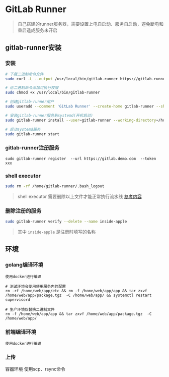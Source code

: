 # GitLab Runner

> 自己搭建的runner服务器，需要设置上电自启动、服务自启动，避免断电和重启造成服务未开启

## gitlab-runner安装

### 安装
```bash
# 下载二进制命令文件
sudo curl -L --output /usr/local/bin/gitlab-runner https://gitlab-runner-downloads.s3.amazonaws.com/latest/binaries/gitlab-runner-linux-amd64

# 给二进制命令添加可执行权限
sudo chmod +x /usr/local/bin/gitlab-runner

# 创建gitlab-runner用户
sudo useradd --comment 'GitLab Runner' --create-home gitlab-runner --shell /bin/bash

# 安装gitlab-runner服务到systemd(开机启动)
sudo gitlab-runner install --user=gitlab-runner --working-directory=/home/gitlab-runner

# 启动systemd服务
sudo gitlab-runner start
```

### gitlab-runner注册服务

  ```
  sudo gitlab-runner register  --url https://gitlab.demo.com  --token xxx
  ```

### shell executor

  ```bash
  sudo rm -rf /home/gitlab-runner/.bash_logout
  ```

  > shell executor 需要删除以上文件才能正常执行流水线 [参考内容](https://docs.gitlab.com/runner/shells/index.html#shell-profile-loading)

### 删除注册的服务

  ```bash
  sudo gitlab-runner verify --delete --name inside-apple
  ```

  > 其中 `inside-apple` 是注册时填写的名称


## 环境

### golang编译环境

    使用docker进行编译

    # 测试环境会使用使用服务内的配置
    rm -rf /home/web/app/etc && rm -f /home/web/app/app && tar zxvf /home/web/app/package.tgz  -C /home/web/app/ && systemctl restart supervisord

    # 生产环境仅替换二进制文件
    rm -f /home/web/app/app && tar zxvf /home/web/app/package.tgz  -C /home/web/app/

### 前端编译环境
    使用docker进行编译

### 上传

   容器环境
   使用scp、rsync命令
